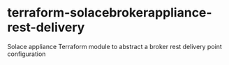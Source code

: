 # terraform-solacebrokerappliance-rest-delivery
Solace appliance Terraform module to abstract a broker rest delivery point configuration

